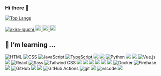 ### Hi there 👋

[![Top Langs](https://github-readme-stats.vercel.app/api/top-langs/?username=akira-iguchi&layout=compact)](https://github.com/anuraghazra/github-readme-stats)

<p align="left"> 
  <a href="https://github.com/akira-iguchi/akira-iguchi/">
    <img src="https://komarev.com/ghpvc/?username=akira-iguchi" alt="akira-iguchi" />
  </a>
  <a href="http://twitter.com/iguchan_4649">
    <img height="20" src="https://img.shields.io/twitter/follow/iguchan_4649?label=Twitter&logo=twitter&style=flat" />
  </a>
  <a href="https://github.com/akira-iguchi">
    <img height="20" src="https://img.shields.io/github/followers/akira-iguchi?label=follow&logo=github&style=flat" />
  </a>
  <a href="http://qiita.com/akira-iguchi">
    <img height="20" src="https://qiita-badge.apiapi.app/s/iguchan_4649/contributions.svg" />
  </a>
</p>

## 🌱 I’m learning ...
![HTML](https://img.shields.io/badge/-HTML5-E34F26?style=flat&logo=html5&logoColor=white)
![CSS](https://img.shields.io/badge/-CSS3-1572B6?style=flat&logo=css3&logoColor=white)
![JavaScript](https://img.shields.io/badge/-JavaScript-F7DF1E?style=flat&logo=javascript&logoColor=white)
![TypeScript](https://img.shields.io/badge/-TypeScript-3178C6?style=flat&logo=typescript&logoColor=white)
<img src="https://img.shields.io/badge/-Ruby-CC342D.svg?logo=ruby&style=plastic">
<img src="https://img.shields.io/badge/-Php-777BB4.svg?logo=php&style=plastic">
![Python](https://img.shields.io/badge/-Python-3776AB?style=flat&logo=python&logoColor=white)
<img src="https://img.shields.io/badge/-Rails-CC0000.svg?logo=rails&style=plastic">
<img src="https://img.shields.io/badge/-Laravel-E74430.svg?logo=laravel&style=plastic">
![Vue.js](https://img.shields.io/badge/-Vue.js-4FC08D?style=flat&logo=vue.js&logoColor=white)
<img src="https://img.shields.io/badge/-Nuxt.js-00C58E.svg?logo=nuxt.js&style=plastic">
![React](https://img.shields.io/badge/-React-61DAFB?style=flat&logo=react&logoColor=white)
![Sass](https://img.shields.io/badge/-Sass-CC6699?style=flat&logo=sass&logoColor=white)
![Tailwind CSS](https://img.shields.io/badge/-Tailwind_CSS-06B6D4?style=flat&logo=tailwind-css&logoColor=white)
<img src="https://img.shields.io/badge/-Bootstrap-563D7C.svg?logo=bootstrap&style=plastic">
<img src="https://img.shields.io/badge/-Amazon%20aws-232F3E.svg?logo=amazon-aws&style=plastic">
<img src="https://img.shields.io/badge/-Circleci-343434.svg?logo=circleci&style=plastic">
<img src="https://img.shields.io/badge/-Figma-F24E1E.svg?logo=figma&style=plastic">
<img src="https://img.shields.io/badge/-Linux-FCC624.svg?logo=linux&style=plastic">
<img src="https://img.shields.io/badge/-Nginx-269539.svg?logo=nginx&style=plastic">
![Docker](https://img.shields.io/badge/-Docker-2496ED?style=flat&logo=docker&logoColor=white)
![Firebase](https://img.shields.io/badge/-Firebase-FFCA28?style=flat&logo=firebase&logoColor=white)
<img src="https://img.shields.io/badge/-Postman-FF6C37.svg?logo=postman&style=plastic">
![GitHub](https://img.shields.io/badge/-GitHub-181717?style=flat&logo=github&logoColor=white)
<img src="https://img.shields.io/badge/-Bitbucket-0052CC.svg?logo=bitbucket&style=plastic">
<img src="https://img.shields.io/badge/-Eslint-4B32C3.svg?logo=eslint&style=plastic">
![GitHub Actions](https://img.shields.io/badge/-GitHub_Actions-2088FF?style=flat&logo=github-actions&logoColor=white)
![git](https://img.shields.io/badge/-git-F05032?style=flat&logo=git&logoColor=white)
<img src="https://img.shields.io/badge/-Qiita-55C500.svg?logo=qiita&style=plastic">
![vscode](https://img.shields.io/badge/-vscode-007ACC?style=flat&logo=visual-studio-code&logoColor=white)
<img src="https://img.shields.io/badge/-Slack-4A154B.svg?logo=slack&style=plastic">

<!--
**akira-iguchi/akira-iguchi** is a ✨ _special_ ✨ repository because its `README.md` (this file) appears on your GitHub profile.

Here are some ideas to get you started:

- 🔭 I’m currently working on ...
- 🌱 I’m currently learning ...
- 👯 I’m looking to collaborate on ...
- 🤔 I’m looking for help with ...
- 💬 Ask me about ...
- 📫 How to reach me: ...
- 😄 Pronouns: ...
- ⚡ Fun fact: ...
-->

